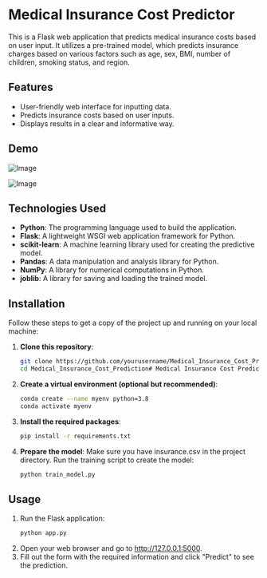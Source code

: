 # Medical Insurance Cost Predictor

This is a Flask web application that predicts medical insurance costs based on user input. It utilizes a pre-trained model, which predicts insurance charges based on various factors such as age, sex, BMI, number of children, smoking status, and region.

## Features

- User-friendly web interface for inputting data.
- Predicts insurance costs based on user inputs.
- Displays results in a clear and informative way.

## Demo
![Image](https://github.com/user-attachments/assets/cb3f79a1-20fc-4f58-93a6-dd68b8378a6e)

![Image](https://github.com/user-attachments/assets/bb418456-3ca9-43d2-a38b-6d81df472c3b)

## Technologies Used

- **Python**: The programming language used to build the application.
- **Flask**: A lightweight WSGI web application framework for Python.
- **scikit-learn**: A machine learning library used for creating the predictive model.
- **Pandas**: A data manipulation and analysis library for Python.
- **NumPy**: A library for numerical computations in Python.
- **joblib**: A library for saving and loading the trained model.

## Installation

Follow these steps to get a copy of the project up and running on your local machine:

1. **Clone this repository**:
   ```bash
   git clone https://github.com/yourusername/Medical_Insurance_Cost_Prediction.git
   cd Medical_Insurance_Cost_Prediction# Medical Insurance Cost Predictor
2. **Create a virtual environment (optional but recommended)**:
   ```bash
   conda create --name myenv python=3.8
   conda activate myenv
3. **Install the required packages**:
   ```bash
   pip install -r requirements.txt
4. **Prepare the model**:
   Make sure you have insurance.csv in the project directory.
   Run the training script to create the model:
   ```bash
   python train_model.py
## Usage
1. Run the Flask application:
   ```bash
   python app.py
2. Open your web browser and go to http://127.0.0.1:5000.
3. Fill out the form with the required information and click "Predict" to see the prediction.
